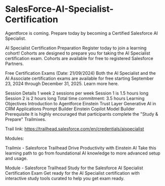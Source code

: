 # SalesForce-AI-Specialist-Certification

Agentforce is coming.
Prepare today by becoming a Certified Salesforce AI Specialist.

AI Specialist Certification Preparation
Register today to join a learning cohort! Cohorts are designed to prepare you for taking the AI Specialist certification exam. Cohorts are available for free to registered Salesforce Partners.


Free Certification Exams (Date: 21/09/2024)
Both the AI Specialist and the AI Associate certification exams are available for free starting September 23, 2024 through December 31, 2025. Learn more here.

Session Details
1 week
2 sessions per week
Session 1 is 1.5 hours long
Session 2 is 2 hours long
Total time commitment: 3.5 hours
Learning Objectives
Introduction to Agentforce
Einstein Trust Layer
Generative AI in CRM Applications
Prompt Builder
Einstein Copilot
Model Builder
Prerequisite
It is highly encouraged that participants complete the "Study & Prepare" Trailmixes.

Trail link: https://trailhead.salesforce.com/en/credentials/aispecialist

Modules:

Trailmix - Salesforce Trailhead
Drive Productivity with Einstein AI
Take this learning path to go from foundational AI knowledge to more advanced setup and usage.

Module - Salesforce Trailhead
Study for the Salesforce AI Specialist Certification Exam
Get ready for the AI Specialist certification with interactive study tools curated to help you get exam ready.
